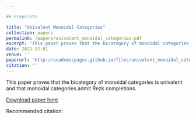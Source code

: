 ```yaml
---

## Preprints

title: "Univalent Monoidal Categories"
collection: papers
permalink: /papers/univalent_monoidal_categories.pdf
excerpt: 'This paper proves that the bicategory of monoidal categories is univalent and that monoidal categories admit Rezk completions.'
date: 2022-12-01
venue: ''
paperurl: 'http://academicpages.github.io/files/univalent_monoidal_categories.pdf'
citation: ''
---
```

This paper proves that the bicategory of monoidal categories is univalent and that monoidal categories admit Rezk completions.

[Download paper here](http://academicpages.github.io/files/univalent_monoidal_categories.pdf)

Recommended citation: 